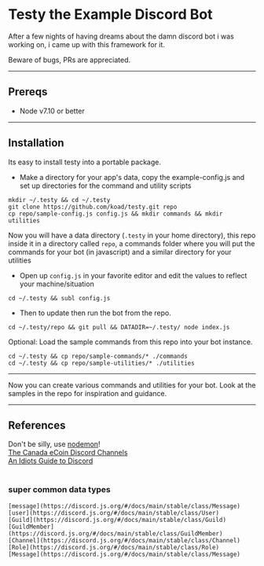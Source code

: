 # Testy the Example Discord Bot

After a few nights of having dreams about the damn discord bot i was working on, i came up with this framework for it.

Beware of bugs,  PRs are appreciated.

---

## Prereqs

* Node v7.10 or better

---

## Installation

Its easy to install testy into a portable package.

* Make a directory for your app's data, copy the example-config.js and set up directories for the command and utility scripts
```
mkdir ~/.testy && cd ~/.testy
git clone https://github.com/koad/testy.git repo
cp repo/sample-config.js config.js && mkdir commands && mkdir utilities
```

Now you will have a data directory (`.testy` in your home directory), this repo inside it in a directory called `repo`, a commands folder where you will put the commands for your bot (in javascript) and a similar directory for your utilities

* Open up ``config.js`` in your favorite editor and edit the values to reflect your machine/situation
```
cd ~/.testy && subl config.js
```

* Then to update then run the bot from the repo.
```
cd ~/.testy/repo && git pull && DATADIR=~/.testy/ node index.js
```

Optional: Load the sample commands from this repo into your bot instance.
```
cd ~/.testy && cp repo/sample-commands/* ./commands
cd ~/.testy && cp repo/sample-utilities/* ./utilities
```
---

Now you can create various commands and utilities for your bot.  Look at the samples in the repo for inspiration and guidance.

---

## References

Don't be silly, use [nodemon](https://github.com/remy/nodemon)!  
[The Canada eCoin Discord Channels](https://discord.gg/9wAtaBG)    
[An Idiots Guide to Discord](https://anidiotsguide_old.gitbooks.io/discord-js-bot-guide/content/information/understanding-collections.html)  
[]()  
[]()  


### super common data types 
    [message](https://discord.js.org/#/docs/main/stable/class/Message)
    [user](https://discord.js.org/#/docs/main/stable/class/User)
    [Guild](https://discord.js.org/#/docs/main/stable/class/Guild)
    [GuildMember](https://discord.js.org/#/docs/main/stable/class/GuildMember)
    [Channel](https://discord.js.org/#/docs/main/stable/class/Channel)
    [Role](https://discord.js.org/#/docs/main/stable/class/Role)
    [Message](https://discord.js.org/#/docs/main/stable/class/Message)
